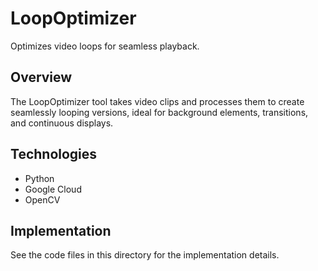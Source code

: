 # LoopOptimizer

Optimizes video loops for seamless playback.

## Overview

The LoopOptimizer tool takes video clips and processes them to create seamlessly looping versions, ideal for background elements, transitions, and continuous displays.

## Technologies

- Python
- Google Cloud
- OpenCV

## Implementation

See the code files in this directory for the implementation details.
